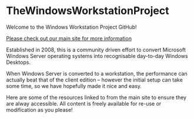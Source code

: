 # TheWindowsWorkstationProject

Welcome to the Windows Workstation Project GitHub!

[Please check out our main site for more information][linkToMainSite]

Established in 2008, this is a community driven effort to convert Microsoft Windows Server operating systems into recognisable day-to-day Windows Desktops.

When Windows Server is converted to a workstation, the performance can actually beat that of the client edition – however the initial setup can take some time, so we have hopefully made it nice and easy.

Here are some of the resources linked to from the main site to ensure they are alway accessible. All content is freely available for re-use or modification as you please!


[linkToMainSite]: https://www.windowsworkstation.com